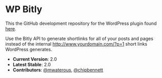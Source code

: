 # WP Bitly

This the GitHub development repository for the WordPress plugin found [here](http://wordpress.org/plugins/wp-bitly/).

Use the Bitly API to generate shortlinks for all of your posts and pages instead of the internal http://www.yourdomain.com/?p=1 short links WordPress generates.

* **Current Version**: 2.0
* **Latest Stable**: 2.0
* **Contributors**: [@mwaterous](https://github.com/mwaterous), [@chipbennett](https://github.com/chipbennett)
